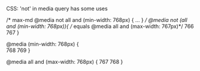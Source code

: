 CSS: 'not' in media query has some uses

/* max-md	@media not all and (min-width: 768px) { ... } */
@media not (all and (min-width: 768px)){ /* equals @media all and (max-width: 767px)*/
    766
    767
}

@media (min-width: 768px) {  
    768
    769
}

@media all and (max-width: 768px) {
    767
    768
}